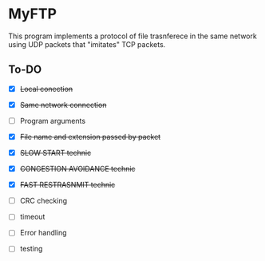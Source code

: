 # MyFTP

This program implements a protocol of file trasnferece in the same network using UDP packets that "imitates" TCP packets.

## To-DO

- [x] ~~Local conection~~
- [x] ~~Same network connection~~
- [ ] Program arguments
- [x] ~~File name and extension passed by packet~~
- [x] ~~SLOW START technic~~
- [x] ~~CONGESTION AVOIDANCE technic~~
- [x] ~~FAST RESTRASNMIT technic~~
- [ ] CRC checking
- [ ] timeout
- [ ] Error handling
- [ ] testing
 